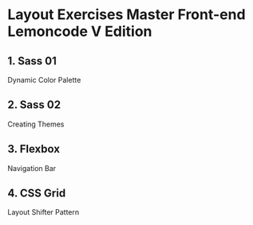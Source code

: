# Layout Exercises Master Front-end Lemoncode V Edition 

## 1. Sass 01
Dynamic Color Palette
## 2. Sass 02
Creating Themes
## 3. Flexbox
Navigation Bar
## 4. CSS Grid
Layout Shifter Pattern
